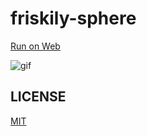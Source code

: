 # friskily-sphere

[Run on Web](https://kuyuri-iroha.github.io/friskily-sphere/)

![gif](./friskily-sphere.gif)

## LICENSE
[MIT](LICENSE)
